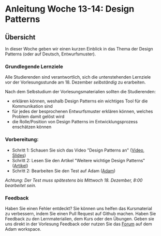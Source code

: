 # Anleitung Woche 13-14:  Design Patterns

## Übersicht

In dieser Woche geben wir einen kurzen Einblick in das Thema der Design Patterns (oder auf Deutsch, Entwurfsmuster). 

### Grundlegende Lernziele

Alle Studierenden sind verantwortlich, sich die untenstehenden Lernziele *vor* der Vorlesungsstunde am 18. Dezember *selbständig* zu erarbeiten.

Nach dem Selbstudium der Vorlesungsmaterialien sollten die Studierenden:
- erklären können, weshalb Design Patterns ein wichtiges Tool für die Kommunikation sind
- für jedes der besprochenen Entwurfsmuster erklären können, welches  Problem damit gelöst wird
- die Rolle/Position von Design Patterns im Entwicklungsprozess enschätzen können

### Vorbereitung:

* Schritt 1: Schauen Sie sich das Video "Design Patterns an" ([Video](https://tube.switch.ch/videos/de1c4dcf), [Slides](./slides/design-patterns.html))
* Schritt 2: Lesen Sie den Artikel "Weitere wichtige Design Patterns" ([Artikel](./articles/design-patterns.html))
* Schritt 2: Bearbeiten Sie den Test auf Adam ([Adam](https://adam.unibas.ch/goto_adam_tst_896681.html))

*Achtung: Der Test muss spätestens bis Mittwoch 18. Dezember, 8:00 bearbeitet sein.*


### Feedback

Haben Sie einen Fehler entdeckt? Sie können uns helfen das Kursmaterial zu verbessern, indem Sie einen Pull Request auf Github machen. 
Haben Sie Feedback zu den Lernmaterialien, dem Kurs oder den Übungen. Geben sie uns direkt in der Vorlesung Feedback oder nutzen Sie das [Forum](https://adam.unibas.ch/goto_adam_frm_840439.html) auf dem Adam workspace.